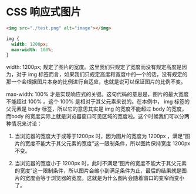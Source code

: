 # CSS 响应式图片

```html
<img src="./test.png" alt="image"></img>
```

```css
img {
  width: 1200px;
  max-width: 100%;
}
```

width: 1200px; 规定了图片的宽度。这里我们只规定了宽度而没有规定高度是因为，对于 img 标签而言，如果我们只规定高度和宽度中的一个的话，没有规定的那一个会根据图片本身的比例进行自适应，也就是说可以保证图片的比例不变。

max-width: 100% 才是实现响应式的关键。这句代码的意思是，图片的最大宽度不能超过 100% 。这个 100% 是相对于其父元素来说的。在本例中， img 标签的父元素是 body 标签，所以它的意思其实是 img 的宽度不能超过 body 的宽度，而body 的宽度实际上就是浏览器窗口可见区域的宽度啦。这个时候我们可以分两种情况来讨论：

1. 当浏览器的宽度大于或等于1200px 时，因为图片的宽度为 1200px ，满足“图片的宽度不能大于其父元素的宽度”这一限制条件，所以图片保持宽度 1200px 不变。

2. 当浏览器的宽度小于 1200px 时，此时不满足“图片的宽度不能大于其父元素的宽度”这一限制条件，所以图片会缩小到满足条件为止，最后的结果就是图片的宽度会等于浏览器的宽度。这就是为什么图片会随着窗口的变窄而变小了。
